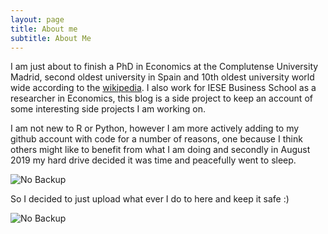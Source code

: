 ```yaml
---
layout: page
title: About me
subtitle: About Me
---
```


I am just about to finish a PhD in Economics at the Complutense University Madrid, second oldest university in Spain and 10th oldest university world wide according to the [wikipedia](https://en.wikipedia.org/wiki/List_of_oldest_universities_in_continuous_operation). I also work for IESE Business School as a researcher in Economics, this blog is a side project to keep an account of some interesting side projects I am working on.

I am not new to R or Python, however I am more actively adding to my github account with code for a number of reasons, one because I think others might like to benefit from what I am doing and secondly in August 2019 my hard drive decided it was time and peacefully went to sleep.


![No Backup](https://github.com/msmith01/msmith01.github.io/blob/master/img/nobackup.jpg)

So I decided to just upload what ever I do to here and keep it safe :)

![No Backup](https://github.com/msmith01/msmith01.github.io/blob/master/img/dataloss.jpg)
